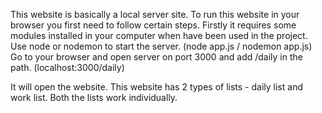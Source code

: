 This website is basically a local server site. To run this website in your browser you first need to follow certain steps.
Firstly it requires some modules installed in your computer when have been used in the project.
Use node or nodemon to start the server. (node app.js / nodemon app.js)
Go to your browser and open server on port 3000 and add /daily in the path. (localhost:3000/daily)

It will open the website. This website has 2 types of lists - daily list and work list. Both the lists work individually.
